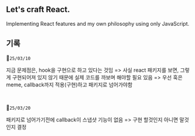 ## Let's craft React.

Implementing React features and my own philosophy using only JavaScript.


## 기록
🎯`25/03/10`

지금 문제점은, hook을 구현으로 하고 있다는 것임 => 사실 react 패키지를 보면, 그렇게 구현되어져 있지 않기 때문에 실제 코드를 까보며 해야할 필요 있음
=> 우선 훅은 meme, callback까지 적용(구현)하고 패키지로 넘어가야함

<br/>

🎯`25/03/20`

패키지로 넘어가기전에 callback이 스냅샷 기능이 없음 => 구현 할것인지 아니면 말것인지 결정
